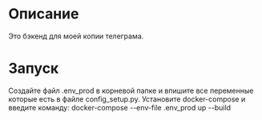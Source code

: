 # Описание
Это бэкенд для моей копии телеграма.
# Запуск
Создайте файл .env_prod в корневой папке и впишите все переменные которые есть в файле config_setup.py.
Установите docker-compose и введите команду: docker-compose --env-file .env_prod up --build
